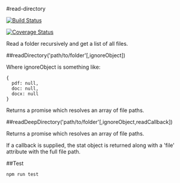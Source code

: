 #read-directory

[![Build Status](https://travis-ci.org/roppa/read-directory.svg?branch=master)](https://travis-ci.org/roppa/read-directory)

[![Coverage Status](https://coveralls.io/repos/github/roppa/read-directory/badge.svg?branch=master)](https://coveralls.io/github/roppa/read-directory?branch=master)

Read a folder recursively and get a list of all files.

##readDirectory('path/to/folder'[,ignoreObject])

Where ignoreObject is something like:

```
{
  pdf: null,
  doc: null,
  docx: null
}
```

Returns a promise which resolves an array of file paths.

##readDeepDirectory('path/to/folder'[,ignoreObject,readCallback])

Returns a promise which resolves an array of file paths.

If a callback is supplied, the stat object is returned along with a 'file' attribute with the full file path.

##Test

```
npm run test
```
